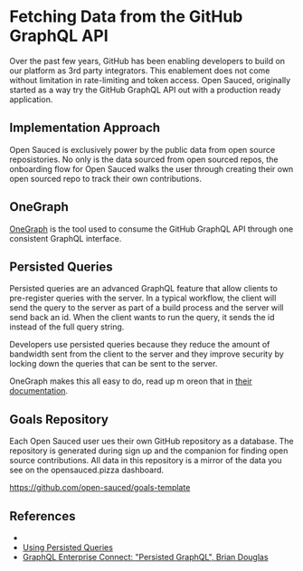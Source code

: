 # Fetching Data from the GitHub GraphQL API

Over the past few years, GitHub has been enabling developers to build on our platform as 3rd party integrators. This enablement does not come without limitation in rate-limiting and token access. Open Sauced, originally started as a way try the GitHub GraphQL API out with a production ready application.

## Implementation Approach

Open Sauced is exclusively power by the public data from open source reposistories. No only is the data sourced from open sourced repos, the onboarding flow for Open Sauced walks the user through creating their own open sourced repo to track their own contributions. 

## OneGraph

[OneGraph](https://www.onegraph.com/) is the tool used to consume the GitHub GraphQL API through one consistent GraphQL interface.

## Persisted Queries

Persisted queries are an advanced GraphQL feature that allow clients to pre-register queries with the server. In a typical workflow, the client will send the query to the server as part of a build process and the server will send back an id. When the client wants to run the query, it sends the id instead of the full query string.

Developers use persisted queries because they reduce the amount of bandwidth sent from the client to the server and they improve security by locking down the queries that can be sent to the server.

OneGraph makes this all easy to do, read up m oreon that in [their documentation](https://www.onegraph.com/docs/persisted_queries.html). 

## Goals Repository

Each Open Sauced user ues their own GitHub repository as a database. The repository is generated during sign up and the companion for finding open source contributions. All data in this repository is a mirror of the data you see on the opensauced.pizza dashboard.

https://github.com/open-sauced/goals-template

## References
- 
- [Using Persisted Queries](https://www.onegraph.com/docs/persisted_queries.html)
- [GraphQL Enterprise Connect: "Persisted GraphQL", Brian Douglas](https://www.youtube.com/watch?v=yr5kSZljBxo)
